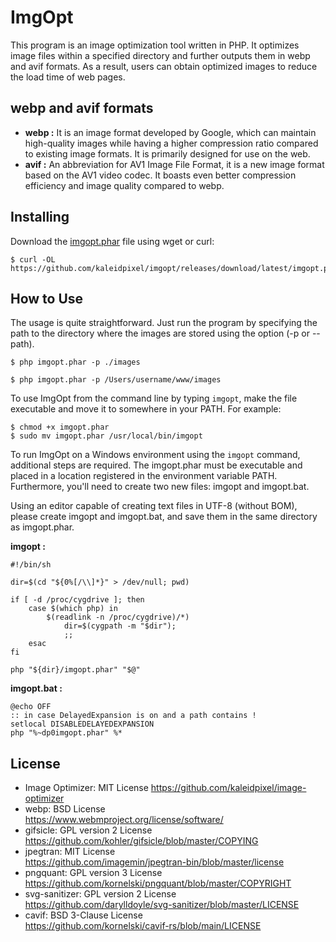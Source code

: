 # ImgOpt
This program is an image optimization tool written in PHP. It optimizes image files within a specified directory and further outputs them in webp and avif formats. As a result, users can obtain optimized images to reduce the load time of web pages.

## webp and avif formats
- **webp :** It is an image format developed by Google, which can maintain high-quality images while having a higher compression ratio compared to existing image formats. It is primarily designed for use on the web. 
- **avif :** An abbreviation for AV1 Image File Format, it is a new image format based on the AV1 video codec. It boasts even better compression efficiency and image quality compared to webp.

## Installing
Download the [imgopt.phar](https://github.com/kaleidpixel/imgopt/releases/download/latest/imgopt.phar) file using wget or curl:

```shell
$ curl -OL https://github.com/kaleidpixel/imgopt/releases/download/latest/imgopt.phar

```

## How to Use
The usage is quite straightforward. Just run the program by specifying the path to the directory where the images are stored using the option (-p or --path).

```shell
$ php imgopt.phar -p ./images

```
```shell
$ php imgopt.phar -p /Users/username/www/images

```

To use ImgOpt from the command line by typing `imgopt`, make the file executable and move it to somewhere in your PATH. For example:

```shell
$ chmod +x imgopt.phar
$ sudo mv imgopt.phar /usr/local/bin/imgopt

```

To run ImgOpt on a Windows environment using the `imgopt` command, additional steps are required. The imgopt.phar must be executable and placed in a location registered in the environment variable PATH. Furthermore, you'll need to create two new files: imgopt and imgopt.bat.

Using an editor capable of creating text files in UTF-8 (without BOM), please create imgopt and imgopt.bat, and save them in the same directory as imgopt.phar.

**imgopt :**
```shell
#!/bin/sh

dir=$(cd "${0%[/\\]*}" > /dev/null; pwd)

if [ -d /proc/cygdrive ]; then
    case $(which php) in
        $(readlink -n /proc/cygdrive)/*)
            dir=$(cygpath -m "$dir");
            ;;
    esac
fi

php "${dir}/imgopt.phar" "$@"

```

**imgopt.bat :**
```shell
@echo OFF
:: in case DelayedExpansion is on and a path contains ! 
setlocal DISABLEDELAYEDEXPANSION
php "%~dp0imgopt.phar" %*

```

## License
* Image Optimizer: MIT License
  https://github.com/kaleidpixel/image-optimizer
* webp: BSD License  
  https://www.webmproject.org/license/software/
* gifsicle: GPL version 2 License  
  https://github.com/kohler/gifsicle/blob/master/COPYING
* jpegtran: MIT License  
  https://github.com/imagemin/jpegtran-bin/blob/master/license
* pngquant: GPL version 3 License  
  https://github.com/kornelski/pngquant/blob/master/COPYRIGHT
* svg-sanitizer: GPL version 2 License  
  https://github.com/darylldoyle/svg-sanitizer/blob/master/LICENSE
* cavif: BSD 3-Clause License  
  https://github.com/kornelski/cavif-rs/blob/main/LICENSE
